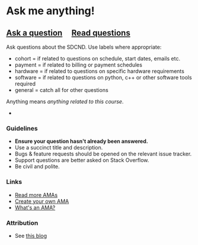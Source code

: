 # Ask me anything!

## [Ask a question](../../issues/new) &nbsp;&nbsp;&nbsp; [Read questions](../../issues?q=is%3Aissue+is%3Aclosed+sort%3Aupdated-desc)

Ask questions about the SDCND. Use labels where appropriate:
 - cohort = if related to questions on schedule, start dates, emails etc.
 - payment = if related to billing or payment schedules
 - hardware = if related to questions on specific hardware requirements
 - software = if related to questions on python, c++ or other software tools required
 - general = catch all for other questions

Anything means *anything related to this course*. 

-

### Guidelines

- **Ensure your question hasn't already been answered.**
- Use a succinct title and description.
- Bugs & feature requests should be opened on the relevant issue tracker.
- Support questions are better asked on Stack Overflow.
- Be civil and polite.

### Links

- [Read more AMAs](https://github.com/sindresorhus/amas)
- [Create your own AMA](https://github.com/sindresorhus/amas/blob/master/create-ama.md)
- [What's an AMA?](https://en.wikipedia.org/wiki/Reddit#IAmA_and_AMA)

### Attribution
- See [this blog](https://blog.sindresorhus.com/answering-anything-678ce5623798)
